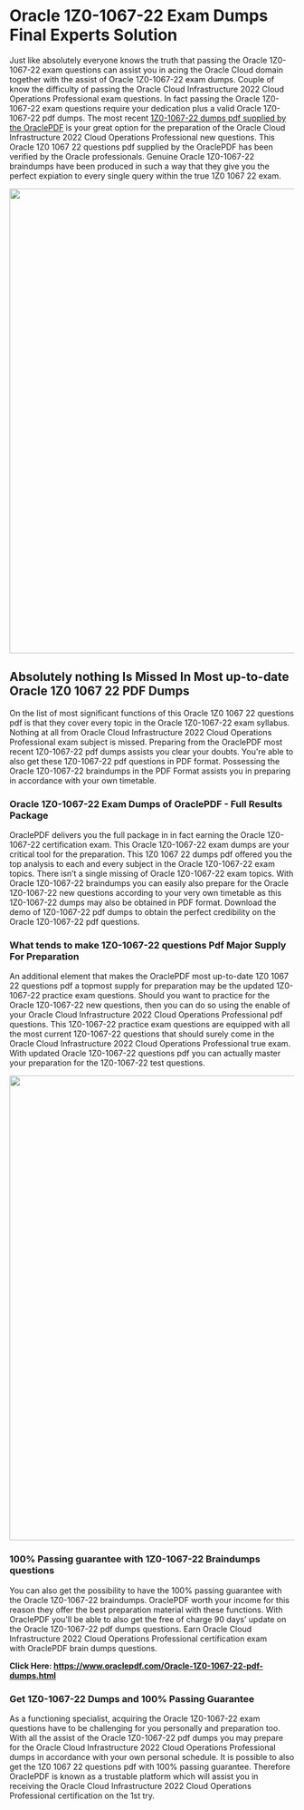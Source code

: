<h1>Oracle 1Z0-1067-22 Exam Dumps Final Experts Solution</h1>
<p>Just like absolutely everyone knows the truth that passing the Oracle 1Z0-1067-22 exam questions can assist you in acing the&nbsp;Oracle Cloud&nbsp;domain together with the assist of Oracle 1Z0-1067-22 exam dumps. Couple of know the difficulty of passing the Oracle Cloud Infrastructure 2022 Cloud Operations Professional exam questions. In fact passing the Oracle 1Z0-1067-22 exam questions require your dedication plus a valid Oracle 1Z0-1067-22 pdf dumps. The most recent&nbsp;<a href="https://www.oraclepdf.com/Oracle-1Z0-1067-22-pdf-dumps.html">1Z0-1067-22 dumps pdf supplied by the OraclePDF</a>&nbsp;is your great option for the preparation of the Oracle Cloud Infrastructure 2022 Cloud Operations Professional new questions. This Oracle 1Z0 1067 22 questions pdf supplied by the OraclePDF has been verified by the Oracle professionals. Genuine Oracle 1Z0-1067-22 braindumps have been produced in such a way that they give you the perfect expiation to every single query within the true 1Z0 1067 22 exam.</p>
<p><a href="https://www.oraclepdf.com/Oracle-1Z0-1067-22-pdf-dumps.html"><img src="https://i.ibb.co/mJY6Knz/1.png" width="820" /></a></p>
<h2>Absolutely nothing Is Missed In Most up-to-date Oracle 1Z0 1067 22 PDF Dumps</h2>
<p>On the list of most significant functions of this Oracle 1Z0 1067 22 questions pdf is that they cover every topic in the Oracle 1Z0-1067-22 exam syllabus. Nothing at all from Oracle Cloud Infrastructure 2022 Cloud Operations Professional exam subject is missed. Preparing from the OraclePDF most recent 1Z0-1067-22 pdf dumps assists you clear your doubts. You're able to also get these 1Z0-1067-22 pdf questions in PDF format. Possessing the Oracle 1Z0-1067-22 braindumps in the PDF Format assists you in preparing in accordance with your own timetable.</p>
<h3>Oracle 1Z0-1067-22 Exam Dumps of OraclePDF - Full Results Package</h3>
<p>OraclePDF delivers you the full package in in fact earning the Oracle 1Z0-1067-22 certification exam. This Oracle 1Z0-1067-22 exam dumps are your critical tool for the preparation. This 1Z0 1067 22 dumps pdf offered you the top analysis to each and every subject in the Oracle 1Z0-1067-22 exam topics. There isn&rsquo;t a single missing of Oracle 1Z0-1067-22 exam topics. With Oracle 1Z0-1067-22 braindumps you can easily also prepare for the Oracle 1Z0-1067-22 new questions according to your very own timetable as this 1Z0-1067-22 dumps may also be obtained in PDF format. Download the demo of 1Z0-1067-22 pdf dumps to obtain the perfect credibility on the Oracle 1Z0-1067-22 pdf questions.</p>
<h3>What tends to make 1Z0-1067-22 questions Pdf Major Supply For Preparation</h3>
<p>An additional element that makes the OraclePDF most up-to-date 1Z0 1067 22 questions pdf a topmost supply for preparation may be the updated 1Z0-1067-22 practice exam questions. Should you want to practice for the Oracle 1Z0-1067-22 new questions, then you can do so using the enable of your Oracle Cloud Infrastructure 2022 Cloud Operations Professional pdf questions. This 1Z0-1067-22 practice exam questions are equipped with all the most current 1Z0-1067-22 questions that should surely come in the Oracle Cloud Infrastructure 2022 Cloud Operations Professional true exam. With updated Oracle 1Z0-1067-22 questions pdf you can actually master your preparation for the 1Z0-1067-22 test questions.</p>
<p><img src="https://i.ibb.co/TWQ7T6D/2.png" width="820" /></p>
<h3>100% Passing guarantee with 1Z0-1067-22 Braindumps questions</h3>
<p>You can also get the possibility to have the 100% passing guarantee with the Oracle 1Z0-1067-22 braindumps. OraclePDF worth your income for this reason they offer the best preparation material with these functions. With OraclePDF you'll be able to also get the free of charge 90 days&rsquo; update on the Oracle 1Z0-1067-22 pdf dumps questions. Earn Oracle Cloud Infrastructure 2022 Cloud Operations Professional certification exam with&nbsp;OraclePDF&nbsp;brain dumps questions.</p>
<p><strong>Click Here: <a href="https://www.oraclepdf.com/Oracle-1Z0-1067-22-pdf-dumps.html">https://www.oraclepdf.com/Oracle-1Z0-1067-22-pdf-dumps.html</a></strong></p>
<h3>Get 1Z0-1067-22&nbsp;Dumps&nbsp;and 100% Passing Guarantee</h3>
<p>As a functioning specialist, acquiring the Oracle 1Z0-1067-22 exam questions have to be challenging for you personally and preparation too. With all the assist of the Oracle 1Z0-1067-22 pdf dumps you may prepare for the Oracle Cloud Infrastructure 2022 Cloud Operations Professional dumps in accordance with your own personal schedule. It is possible to also get the 1Z0 1067 22 questions pdf with 100% passing guarantee. Therefore OraclePDF is known as a trustable platform which will assist you in receiving the Oracle Cloud Infrastructure 2022 Cloud Operations Professional certification on the 1st try.</p>
